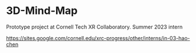 # 3D-Mind-Map

Prototype project at Cornell Tech XR Collaboratory. Summer 2023 intern

https://sites.google.com/cornell.edu/xrc-progress/other/interns/in-03-hao-chen
